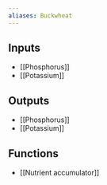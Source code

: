 ```yaml
---
aliases: Buckwheat
---
```


## Inputs
- [[Phosphorus]] 
- [[Potassium]]

## Outputs
- [[Phosphorus]] 
- [[Potassium]]

## Functions
- [[Nutrient accumulator]]